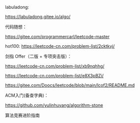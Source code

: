 
labuladong: 

https://labuladong.gitee.io/algo/

代码随想：

https://gitee.com/programmercarl/leetcode-master

hot100: https://leetcode-cn.com/problem-list/2cktkvj/

剑指 Offer（二版 + 专项突击版）：

https://leetcode-cn.com/problem-list/xb9nqhhg/

https://leetcode-cn.com/problem-list/e8X3pBZi/

https://gitee.com/Doocs/leetcode/blob/main/lcof2/README.md

ACM入门(备查字典)：

https://github.com/yulinhuyang/algorithm-stone

算法竞赛进阶指南 
